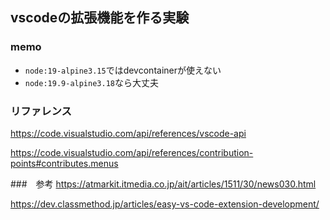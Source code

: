 ## vscodeの拡張機能を作る実験

### memo
- `node:19-alpine3.15`ではdevcontainerが使えない
- `node:19.9-alpine3.18`なら大丈夫

### リファレンス
https://code.visualstudio.com/api/references/vscode-api

https://code.visualstudio.com/api/references/contribution-points#contributes.menus

###　参考
https://atmarkit.itmedia.co.jp/ait/articles/1511/30/news030.html

https://dev.classmethod.jp/articles/easy-vs-code-extension-development/